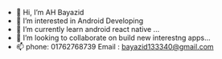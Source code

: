 - 👋 Hi, I’m AH Bayazid
- 👀 I’m interested in Android Developing
- 🌱 I’m currently learn android react native ...
- 💞️ I’m looking to collaborate on build new interestng apps...
- 📫 phone: 01762768739
     Email : bayazid133340@gmail.com


